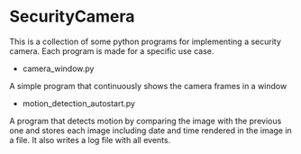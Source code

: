 # SecurityCamera
This is a collection of some python programs for implementing a security camera. Each program is made for a specific use case.
- camera_window.py

A simple program that continuously shows the camera frames in a window
- motion_detection_autostart.py

A program that detects motion by comparing the image with the previous one and stores each image including date and time rendered in the image in a file. It also writes a log file with all events.
